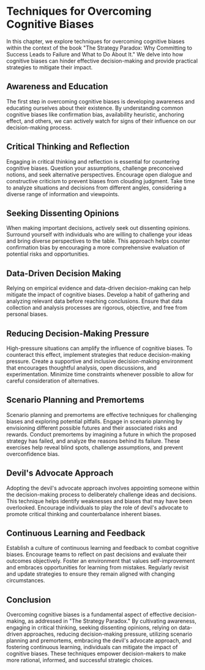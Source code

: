 Techniques for Overcoming Cognitive Biases
===================================================

In this chapter, we explore techniques for overcoming cognitive biases within the context of the book "The Strategy Paradox: Why Committing to Success Leads to Failure and What to Do About It." We delve into how cognitive biases can hinder effective decision-making and provide practical strategies to mitigate their impact.

## Awareness and Education

The first step in overcoming cognitive biases is developing awareness and educating ourselves about their existence. By understanding common cognitive biases like confirmation bias, availability heuristic, anchoring effect, and others, we can actively watch for signs of their influence on our decision-making process.

## Critical Thinking and Reflection

Engaging in critical thinking and reflection is essential for countering cognitive biases. Question your assumptions, challenge preconceived notions, and seek alternative perspectives. Encourage open dialogue and constructive criticism to prevent biases from clouding judgment. Take time to analyze situations and decisions from different angles, considering a diverse range of information and viewpoints.

## Seeking Dissenting Opinions

When making important decisions, actively seek out dissenting opinions. Surround yourself with individuals who are willing to challenge your ideas and bring diverse perspectives to the table. This approach helps counter confirmation bias by encouraging a more comprehensive evaluation of potential risks and opportunities.

## Data-Driven Decision Making

Relying on empirical evidence and data-driven decision-making can help mitigate the impact of cognitive biases. Develop a habit of gathering and analyzing relevant data before reaching conclusions. Ensure that data collection and analysis processes are rigorous, objective, and free from personal biases.

## Reducing Decision-Making Pressure

High-pressure situations can amplify the influence of cognitive biases. To counteract this effect, implement strategies that reduce decision-making pressure. Create a supportive and inclusive decision-making environment that encourages thoughtful analysis, open discussions, and experimentation. Minimize time constraints whenever possible to allow for careful consideration of alternatives.

## Scenario Planning and Premortems

Scenario planning and premortems are effective techniques for challenging biases and exploring potential pitfalls. Engage in scenario planning by envisioning different possible futures and their associated risks and rewards. Conduct premortems by imagining a future in which the proposed strategy has failed, and analyze the reasons behind its failure. These exercises help reveal blind spots, challenge assumptions, and prevent overconfidence bias.

## Devil's Advocate Approach

Adopting the devil's advocate approach involves appointing someone within the decision-making process to deliberately challenge ideas and decisions. This technique helps identify weaknesses and biases that may have been overlooked. Encourage individuals to play the role of devil's advocate to promote critical thinking and counterbalance inherent biases.

## Continuous Learning and Feedback

Establish a culture of continuous learning and feedback to combat cognitive biases. Encourage teams to reflect on past decisions and evaluate their outcomes objectively. Foster an environment that values self-improvement and embraces opportunities for learning from mistakes. Regularly revisit and update strategies to ensure they remain aligned with changing circumstances.

Conclusion
----------

Overcoming cognitive biases is a fundamental aspect of effective decision-making, as addressed in "The Strategy Paradox." By cultivating awareness, engaging in critical thinking, seeking dissenting opinions, relying on data-driven approaches, reducing decision-making pressure, utilizing scenario planning and premortems, embracing the devil's advocate approach, and fostering continuous learning, individuals can mitigate the impact of cognitive biases. These techniques empower decision-makers to make more rational, informed, and successful strategic choices.
